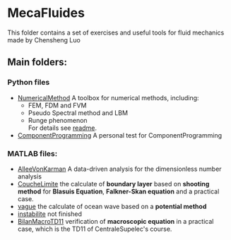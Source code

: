 # MecaFluides
This folder contains a set of exercises and useful tools for fluid mechanics made by Chensheng Luo

## Main folders:

### Python files
- [NumericalMethod](/NumericalMethod/) A toolbox for numerical methods, including:
    - FEM, FDM and FVM
    - Pseudo Spectral method and LBM
    - Runge phenomenon   
For details see [readme](/NumericalMethod/Readme.md).
- [ComponentProgramming](/ComponentProgramming/) A personal test for ComponentProgramming
### MATLAB files:
- [AlleeVonKarman](/AlleeVonKarman) A data-driven analysis for the dimensionless number analysis
- [CoucheLimite](/CoucheLimite) the calculate of **boundary layer** based on **shooting method** for **Blasuis Equation**, **Falkner-Skan equation** and a practical case.
- [vague](/vague) the calculate of ocean wave based on a **potential method**
- [instabilite](/instabilite) not finished
- [BilanMacroTD11](/BilanMacroTD11) verification of **macroscopic equation** in a practical case, which is the TD11 of CentraleSupelec's course.
